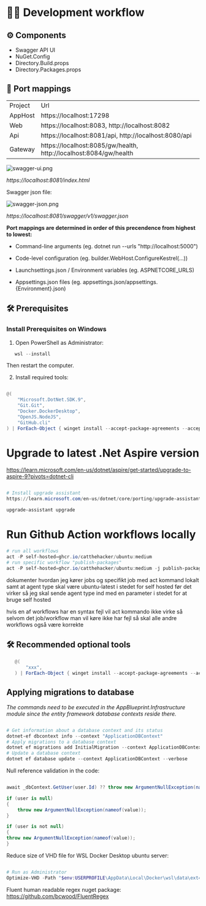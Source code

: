 # 👨‍💻 Development workflow


## ⚙️ Components

- Swagger API UI
- NuGet.Config
- Directory.Build.props
- Directory.Packages.props

## 🛜 Port mappings

<table>
            <tr>
                <td>Project</td>
                <td>Url</td>
            </tr>
            <tr>
                <td>AppHost</td>
                <td>https://localhost:17298</td>
            </tr>
            <tr>
                <td>Web</td>
                <td>https://localhost:8083, http://localhost:8082</td>
            </tr>
            <tr>
                <td>Api</td>
                <td>https://localhost:8081/api, http://localhost:8080/api</td>
            </tr>
            <tr>
                <td>Gateway</td>
                <td>https://localhost:8085/gw/health, http://localhost:8084/gw/health</td>
            </tr>
        </table>        

[//]: # (<tabs>)

[//]: # (    <tab id="apphost-port-mappings" title="AppBlueprint.AppHost">)

[//]: # (        )

[//]: # (    </tab>)

[//]: # (    <tab id="docker-compose-port-mappings" title="Docker compose port mappings">)

[//]: # (        How to install on macOS.)

[//]: # (    </tab>    )

[//]: # ()

[//]: # (</tabs>)

![swagger-ui.png](swagger-ui.png)

_https://localhost:8081/index.html_

Swagger json file:

![swagger-json.png](swagger-json.png)

_https://localhost:8081/swagger/v1/swagger.json_

**Port mappings are determined in order of this precendence from highest to lowest:** 

- Command-line arguments (eg. dotnet run --urls "http://localhost:5000")
 
- Code-level configuration (eg. builder.WebHost.ConfigureKestrel(...))
 
- Launchsettings.json / Environment variables (eg. ASPNETCORE_URLS)

- Appsettings.json files (eg. appsettings.json/appsettings.{Environment}.json)



## 🛠️ Prerequisites

### Install Prerequisites on Windows

1. Open PowerShell as Administrator:

```powershell
   wsl --install
   ```

Then restart the computer.

2. Install required tools:

```powershell

@(
    "Microsoft.DotNet.SDK.9",
    "Git.Git",
    "Docker.DockerDesktop",
    "OpenJS.NodeJS",
    "GitHub.cli"
) | ForEach-Object { winget install --accept-package-agreements --accept-source-agreements --id $_ }      
   ```

# Upgrade to latest .Net Aspire version

https://learn.microsoft.com/en-us/dotnet/aspire/get-started/upgrade-to-aspire-9?pivots=dotnet-cli

````powershell

# Install upgrade assistant
https://learn.microsoft.com/en-us/dotnet/core/porting/upgrade-assistant-install

upgrade-assistant upgrade
````

# Run Github Action workflows locally

```powershell
# run all workflows
act -P self-hosted=ghcr.io/catthehacker/ubuntu:medium
# run specific workflow "publish-packages"
act -P self-hosted=ghcr.io/catthehacker/ubuntu:medium -j publish-packages
```

dokumenter hvordan jeg kører jobs og specifikt job med act kommand lokalt samt at agent type skal være ubuntu-latest i
stedet for self hosted før det virker så jeg skal sende agent type ind med en parameter i stedet for at bruge self
hosted

hvis en af workflows har en syntax fejl vil act kommando ikke virke så selvom det job/workflow man vil køre ikke har
fejl så skal alle andre workflows også være korrekte

## 🛠️ Recommended optional tools

```powershell
   @(
       "xxx",
   ) | ForEach-Object { winget install --accept-package-agreements --accept-source-agreements --id $_ }      
```

## Applying migrations to database

_The commands need to be executed in the AppBlueprint.Infrastructure module since the entity framework database contexts
reside there._

```powershell

# Get information about a database context and its status 
dotnet-ef dbcontext info --context "ApplicationDBContext"
# Apply migrations to a database context
dotnet ef migrations add InitialMigration --context ApplicationDBContext
# Update a database context
dotnet ef database update --context ApplicationDBContext --verbose
```

Null reference validation in the code:

````csharp

await _dbContext.GetUser(user.Id) ?? throw new ArgumentNullException(nameof(value));

if (user is null)
{
    throw new ArgumentNullException(nameof(value));
}

if (user is not null)
{
throw new ArgumentNullException(nameof(value));
}

````

Reduce size of VHD file for WSL Docker Desktop ubuntu server:

````powershell

# Run as Administrator
Optimize-VHD -Path "$env:USERPROFILE\AppData\Local\Docker\wsl\data\ext4.vhdx" -Mode Full

````

Fluent human readable regex nuget package: https://github.com/bcwood/FluentRegex

